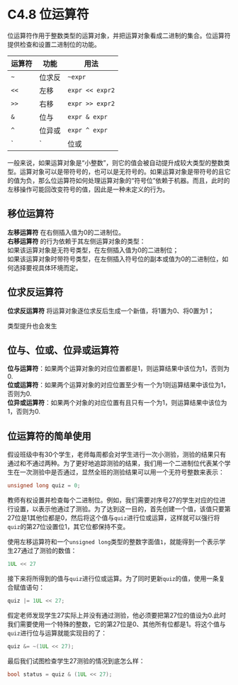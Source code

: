 # C4.8 位运算符
位运算符作用于整数类型的运算对象，并把运算对象看成二进制的集合。位运算符提供检查和设置二进制位的功能。

|运算符|功能|用法|
|---|---|---|
|`~`|位求反|`~expr`|
|`<<`|左移|`expr << expr2`|
|`>>`|右移|`expr >> expr2`|
|`&`|位与|`expr & expr`|
|`^`|位异或|`expr ^ expr`|
|`|`|位或|`expr | expr`|

一般来说，如果运算对象是“小整数”，则它的值会被自动提升成较大类型的整数类型。运算对象可以是带符号的，也可以是无符号的。如果运算对象是带符号的且它的值为负，那么位运算符如何处理运算对象的“符号位”依赖于机器。而且，此时的左移操作可能回改变符号的值，因此是一种未定义的行为。

## 移位运算符
**左移运算符** 在右侧插入值为0的二进制位。  
**右移运算符** 的行为依赖于其左侧运算对象的类型：  
如果该运算对象是无符号类型，在左侧插入值为0的二进制位；  
如果该运算对象时带符号类型，在左侧插入符号位的副本或值为0的二进制位，如何选择要视具体环境而定。

## 位求反运算符
**位求反运算符** 将运算对象逐位求反后生成一个新值，将1置为0、将0置为1；

类型提升也会发生

## 位与、位或、位异或运算符
**位与运算符**：如果两个运算对象的对应位置都是1，则运算结果中该位为1，否则为0.  
**位或运算符**：如果两个运算对象的对应位置至少有一个为1则运算结果中该位为1，否则为0.  
**位异或运算符**：如果两个对象的对应位置有且只有一个为1，则运算结果中该位为1，否则为0.

## 位运算符的简单使用
假设班级中有30个学生，老师每周都会对学生进行一次小测验，测验的结果只有通过和不通过两种。为了更好地追踪测验的结果，我们用一个二进制位代表某个学生在一次测验中是否通过，显然全班的测验结果可以用一个无符号整数来表示：
```cpp
unsigned long quiz = 0;
```

教师有权设置并检查每个二进制位。例如，我们需要对序号27的学生对应的位进行设置，以表示他通过了测验。为了达到这一目的，首先创建一个值，该值只要第27位是1其他位都是0，然后将这个值与`quiz`进行位或运算，这样就可以强行将`quiz`的第27位设置位1，其它位都保持不变。

使用左移运算符和一个`unsigned long`类型的整数字面值`1`，就能得到一个表示学生27通过了测验的数值：
```cpp
1UL << 27
```

接下来将所得到的值与`quiz`进行位或运算。为了同时更新`quiz`的值，使用一条复合赋值语句：
```cpp
quiz |= 1UL << 27;
```

假定老师发现学生27实际上并没有通过测验，他必须要把第27位的值设为0.此时我们需要使用一个特殊的整数，它的第27位是0、其他所有位都是1。将这个值与`quiz`进行位与运算就能实现目的了：
```cpp
quiz &= ~(1UL << 27);
```

最后我们试图检查学生27测验的情况到底怎么样：
```cpp
bool status = quiz & (1UL << 27);
```